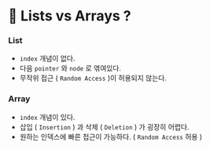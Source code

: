 📌 Lists vs Arrays ?
====================

### List

- `index` 개념이 없다.
- 다음 `pointer` 와 `node` 로 엮여있다.
- 무작위 접근 ( `Random Access` )이 허용되지 않는다. 

### Array

- `index` 개념이 있다.
- 삽입 ( `Insertion` ) 과 삭제 ( `Deletion` ) 가 굉장히 어렵다.
- 원하는 인덱스에 빠른 접근이 가능하다. ( `Random Access` 허용 )
